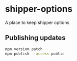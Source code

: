 # shipper-options
A place to keep shipper options

## Publishing updates
```bash
npm version patch
npm publish --access public
```
